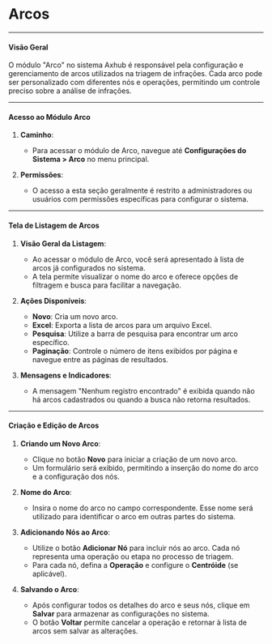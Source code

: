 # Arcos

---

#### **Visão Geral**
O módulo "Arco" no sistema Axhub é responsável pela configuração e gerenciamento de arcos utilizados na triagem de infrações. Cada arco pode ser personalizado com diferentes nós e operações, permitindo um controle preciso sobre a análise de infrações.

---

#### **Acesso ao Módulo Arco**

1. **Caminho**:
    - Para acessar o módulo de Arco, navegue até **Configurações do Sistema > Arco** no menu principal.

2. **Permissões**:
    - O acesso a esta seção geralmente é restrito a administradores ou usuários com permissões específicas para configurar o sistema.

---

#### **Tela de Listagem de Arcos**

1. **Visão Geral da Listagem**:
    - Ao acessar o módulo de Arco, você será apresentado à lista de arcos já configurados no sistema.
    - A tela permite visualizar o nome do arco e oferece opções de filtragem e busca para facilitar a navegação.

2. **Ações Disponíveis**:
    - **Novo**: Cria um novo arco.
    - **Excel**: Exporta a lista de arcos para um arquivo Excel.
    - **Pesquisa**: Utilize a barra de pesquisa para encontrar um arco específico.
    - **Paginação**: Controle o número de itens exibidos por página e navegue entre as páginas de resultados.

3. **Mensagens e Indicadores**:
    - A mensagem "Nenhum registro encontrado" é exibida quando não há arcos cadastrados ou quando a busca não retorna resultados.

---

#### **Criação e Edição de Arcos**

1. **Criando um Novo Arco**:
    - Clique no botão **Novo** para iniciar a criação de um novo arco.
    - Um formulário será exibido, permitindo a inserção do nome do arco e a configuração dos nós.

2. **Nome do Arco**:
    - Insira o nome do arco no campo correspondente. Esse nome será utilizado para identificar o arco em outras partes do sistema.

3. **Adicionando Nós ao Arco**:
    - Utilize o botão **Adicionar Nó** para incluir nós ao arco. Cada nó representa uma operação ou etapa no processo de triagem.
    - Para cada nó, defina a **Operação** e configure o **Centróide** (se aplicável).

4. **Salvando o Arco**:
    - Após configurar todos os detalhes do arco e seus nós, clique em **Salvar** para armazenar as configurações no sistema.
    - O botão **Voltar** permite cancelar a operação e retornar à lista de arcos sem salvar as alterações.

